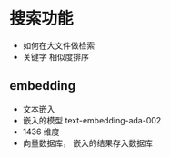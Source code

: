 # 搜索功能

- 如何在大文件做检索
- 关键字 相似度排序

## embedding
- 文本嵌入
- 嵌入的模型 text-embedding-ada-002
- 1436 维度
- 向量数据库，
    嵌入的结果存入数据库